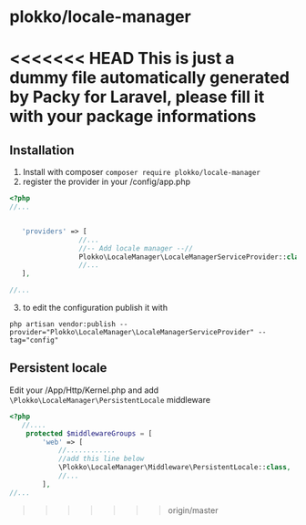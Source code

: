 # plokko/locale-manager

<<<<<<< HEAD
This is just a dummy file automatically generated by Packy for Laravel,
please fill it with your package informations
=======
## Installation
1. Install with composer 
`composer require plokko/locale-manager`
2. register the provider in your /config/app.php
```php
<?php
//...


   'providers' => [
                 //...
                 //-- Add locale manager --//
                 Plokko\LocaleManager\LocaleManagerServiceProvider::class,
                 //...
   ],

//...
```
3. to edit the configuration publish it with

`php artisan vendor:publish --provider="Plokko\LocaleManager\LocaleManagerServiceProvider" --tag="config"`

## Persistent locale
Edit your /App/Http/Kernel.php and add `\Plokko\LocaleManager\PersistentLocale` middleware
```php
<?php
   //....
    protected $middlewareGroups = [
        'web' => [
            //............
            //add this line below
            \Plokko\LocaleManager\Middleware\PersistentLocale::class,
            //...
        ],
//...
```
>>>>>>> origin/master
